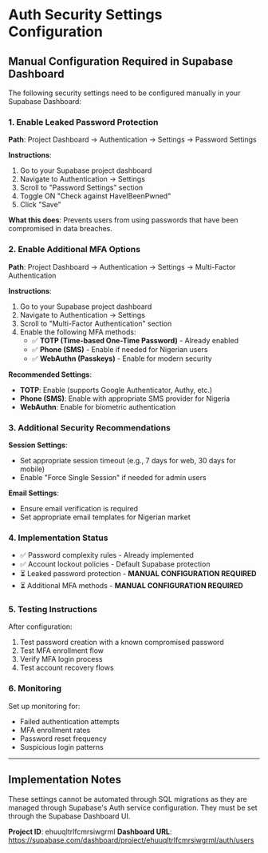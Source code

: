 # Auth Security Settings Configuration

## Manual Configuration Required in Supabase Dashboard

The following security settings need to be configured manually in your Supabase Dashboard:

### 1. Enable Leaked Password Protection

**Path**: Project Dashboard → Authentication → Settings → Password Settings

**Instructions**:
1. Go to your Supabase project dashboard
2. Navigate to Authentication → Settings
3. Scroll to "Password Settings" section
4. Toggle ON "Check against HaveIBeenPwned"
5. Click "Save"

**What this does**: Prevents users from using passwords that have been compromised in data breaches.

### 2. Enable Additional MFA Options

**Path**: Project Dashboard → Authentication → Settings → Multi-Factor Authentication

**Instructions**:
1. Go to your Supabase project dashboard
2. Navigate to Authentication → Settings
3. Scroll to "Multi-Factor Authentication" section
4. Enable the following MFA methods:
   - ✅ **TOTP (Time-based One-Time Password)** - Already enabled
   - ✅ **Phone (SMS)** - Enable if needed for Nigerian users
   - ✅ **WebAuthn (Passkeys)** - Enable for modern security

**Recommended Settings**:
- **TOTP**: Enable (supports Google Authenticator, Authy, etc.)
- **Phone (SMS)**: Enable with appropriate SMS provider for Nigeria
- **WebAuthn**: Enable for biometric authentication

### 3. Additional Security Recommendations

**Session Settings**:
- Set appropriate session timeout (e.g., 7 days for web, 30 days for mobile)
- Enable "Force Single Session" if needed for admin users

**Email Settings**:
- Ensure email verification is required
- Set appropriate email templates for Nigerian market

### 4. Implementation Status

- ✅ Password complexity rules - Already implemented
- ✅ Account lockout policies - Default Supabase protection
- ⏳ Leaked password protection - **MANUAL CONFIGURATION REQUIRED**
- ⏳ Additional MFA methods - **MANUAL CONFIGURATION REQUIRED**

### 5. Testing Instructions

After configuration:
1. Test password creation with a known compromised password
2. Test MFA enrollment flow
3. Verify MFA login process
4. Test account recovery flows

### 6. Monitoring

Set up monitoring for:
- Failed authentication attempts
- MFA enrollment rates
- Password reset frequency
- Suspicious login patterns

---

## Implementation Notes

These settings cannot be automated through SQL migrations as they are managed through Supabase's Auth service configuration. They must be set through the Supabase Dashboard UI.

**Project ID**: ehuuqltrlfcmrsiwgrml
**Dashboard URL**: https://supabase.com/dashboard/project/ehuuqltrlfcmrsiwgrml/auth/users
